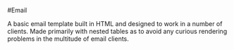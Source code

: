 #Email

A basic email template built in HTML and designed to work in a number of clients. Made primarily with nested tables as to avoid any curious rendering problems in the multitude of email clients.
